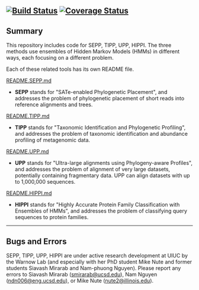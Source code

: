 [![Build Status](https://travis-ci.org/smirarab/sepp.svg?branch=master)](https://travis-ci.org/smirarab/sepp) [![Coverage Status](https://coveralls.io/repos/github/sjanssen2/sepp/badge.svg?branch=coveralls)](https://coveralls.io/github/smirarab/sepp?branch=master)
------------------------------------
Summary
------------------------------------
This repository includes code for SEPP, TIPP, UPP, HIPPI.  The three methods use ensembles of Hidden Markov Models (HMMs) in different ways, each focusing on a different problem.

Each of these related tools has its own README file.

[README.SEPP.md](README.SEPP.md)
* **SEPP** stands for "SATe-enabled Phylogenetic Placement", and addresses the problem of phylogenetic placement of short reads into reference alignments and trees.

[README.TIPP.md](README.TIPP.md)
* **TIPP** stands for "Taxonomic Identification and Phylogenetic Profiling", and addresses the problem of taxonomic identification and abundance profiling of metagenomic data.

[README.UPP.md](README.UPP.md)
* **UPP** stands for "Ultra-large alignments using Phylogeny-aware Profiles", and addresses the problem of alignment of very large datasets, potentially containing fragmentary data. UPP can align datasets with up to 1,000,000 sequences.

[README.HIPPI.md](README.HIPPI.md)
* **HIPPI** stands for "Highly Accurate Protein Family Classification with Ensembles of HMMs", and addresses the problem of classifying query sequences to protein families.

---------------------------------------------
Bugs and Errors
---------------------------------------------
SEPP, TIPP, UPP, HIPPI are under active research development at UIUC by the Warnow Lab (and especially with her PhD student Mike Nute and former students Siavash Mirarab and Nam-phuong Nguyen). Please report any errors to Siavash Mirarab (smirarab@ucsd.edu), Nam Nguyen (ndn006@eng.ucsd.edu), or Mike Nute (nute2@illinois.edu).
